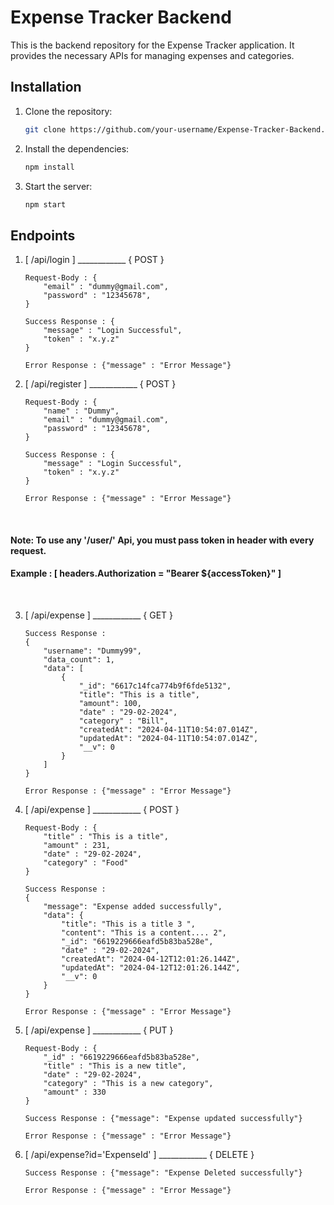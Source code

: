 # Expense Tracker Backend

This is the backend repository for the Expense Tracker application. It provides the necessary APIs for managing expenses and categories.

## Installation

1. Clone the repository:

    ```bash
    git clone https://github.com/your-username/Expense-Tracker-Backend.git
    ```

2. Install the dependencies:

    ```bash
    npm install
    ```

3. Start the server:

    ```bash
    npm start
    ```

## Endpoints

1.  [  /api/login  ] ____________ { POST }

        Request-Body : {
            "email" : "dummy@gmail.com",
            "password" : "12345678",
        }

        Success Response : {
            "message" : "Login Successful",
            "token" : "x.y.z"
        }
        
        Error Response : {"message" : "Error Message"}

2.  [  /api/register  ] ____________ { POST }

        Request-Body : {
            "name" : "Dummy",
            "email" : "dummy@gmail.com",
            "password" : "12345678",
        }

        Success Response : {
            "message" : "Login Successful",
            "token" : "x.y.z"
        }
        
        Error Response : {"message" : "Error Message"}

<br/>

#### Note: To use any '/user/' Api, you must pass token in header with every request.
#### Example : [ headers.Authorization = "Bearer ${accessToken}" ]

<br/>

3.  [  /api/expense  ] ____________ { GET }

        Success Response :
        {
            "username": "Dummy99",
            "data_count": 1,
            "data": [
                {
                    "_id": "6617c14fca774b9f6fde5132",
                    "title": "This is a title",
                    "amount": 100,
                    "date" : "29-02-2024",
                    "category" : "Bill",
                    "createdAt": "2024-04-11T10:54:07.014Z",
                    "updatedAt": "2024-04-11T10:54:07.014Z",
                    "__v": 0
                }
            ]
        } 

        Error Response : {"message" : "Error Message"}

4.  [  /api/expense  ] ____________ { POST }

        Request-Body : {
            "title" : "This is a title",
            "amount" : 231,
            "date" : "29-02-2024",
            "category" : "Food"
        }

        Success Response : 
        {
            "message": "Expense added successfully",
            "data": {
                "title": "This is a title 3 ",
                "content": "This is a content.... 2",
                "_id": "6619229666eafd5b83ba528e",
                "date" : "29-02-2024",
                "createdAt": "2024-04-12T12:01:26.144Z",
                "updatedAt": "2024-04-12T12:01:26.144Z",
                "__v": 0
            }
        }
        
        Error Response : {"message" : "Error Message"}

4.  [  /api/expense  ] ____________ { PUT }

        Request-Body : {
            "_id" : "6619229666eafd5b83ba528e",
            "title" : "This is a new title",
            "date" : "29-02-2024",
            "category" : "This is a new category",
            "amount" : 330
        }
        
        Success Response : {"message": "Expense updated successfully"}
        
        Error Response : {"message" : "Error Message"}

5.  [  /api/expense?id='ExpenseId'  ] ____________ { DELETE }
        
        Success Response : {"message": "Expense Deleted successfully"}
        
        Error Response : {"message" : "Error Message"} 
